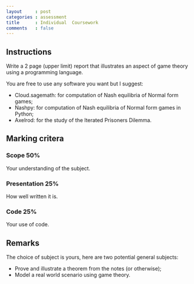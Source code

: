 ```yaml
---
layout     : post
categories : assessment
title      : Individual  Coursework
comments   : false
---
```


## Instructions

Write a 2 page (upper limit) report that illustrates an aspect of game theory
using a programming language.

You are free to use any software you want but I suggest:

- Cloud.sagemath: for computation of Nash equilibria of Normal form games;
- Nashpy: for computation of Nash equilibria of Normal form games in Python;
- Axelrod: for the study of the Iterated Prisoners Dilemma.

## Marking critera

### Scope 50%

Your understanding of the subject.

### Presentation 25%

How well written it is.

### Code 25%

Your use of code.


## Remarks

The choice of subject is yours, here are two potential general subjects:

- Prove and illustrate a theorem from the notes (or otherwise);
- Model a real world scenario using game theory.
